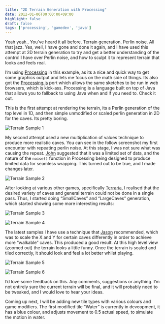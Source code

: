 ```yaml
---
title: "2D Terrain Generation with Processing"
date: 2012-01-06T00:00:00+09:00
highlight: false
draft: false
tags: ['processing', 'gamedev', 'java']
---
```


Yeah yeah.. You’ve heard it all before. Terrain generation. Perlin noise. All that jazz. Yes, well, I have gone and done it again, and I have used this attempt at 2D terrain generation to try and get a better understanding of the control I have over Perlin noise, and how to sculpt it to represent terrain that looks and feels real.

I’m using [Processing][processing] in this example, as its a nice and quick way to get some graphics output and lets me focus on the math side of things. Its also got the [Processing.js][processingjs] port which allows the same sketches to be run in web browsers, which is kick-ass. Processing is a language built on top of Java that allows you to fallback to using Java when and if you need to. Check it out.

This is the first attempt at rendering the terrain, its a Perlin generation of the top level in 1D, and then simple unmodified or scaled perlin generation in 2D for the caves. Its pretty boring.

![Terrain Sample 1](/uploads/2012/01/06/Screen%20Shot%202012-01-02%20at%2011.19.48%20PM.png)

My second attempt used a new multiplication of values technique to produce more realistic caves. You can see in the follow screenshot my first encounter with repeating perlin noise. At this stage, I was not sure what was causing the repeat. [John][jwm] suggested that it was a limited set of data, and the nature of the `noise()` function in Processing being designed to produce limited data for seamless wrapping. This turned out to be true, and I made changes later.

![Terrain Sample 2](/uploads/2012/01/06/Screen%20Shot%202012-01-02%20at%2011.33.24%20PM.png)

After looking at various other games, specifically [Terraria][terraria], I realised that the desired variety of caves and general terrain could not be done in a single pass. Thus, I started doing “SmallCaves” and “LargeCaves” generation, which started showing some more interesting results:

![Terrain Sample 3](/uploads/2012/01/06/Screen%20Shot%202012-01-03%20at%2012.25.56%20AM.png)

![Terrain Sample 4](/uploads/2012/01/06/Screen%20Shot%202012-01-03%20at%203.05.05%20PM.png")

The latest samples I have use a technique that [Jason][jase-twitter] recommended, which was to scale the X and Y for certain caves differently in order to achieve more “walkable” caves. This produced a good result. At this high level view (zoomed out) the terrain looks a little funny. Once the terrain is scaled and tiled correctly, it should look and feel a lot better whilst playing.

![Terrain Sample 5](/uploads/2012/01/06/Screen%20Shot%202012-01-06%20at%2011.35.09%20PM.png)

![Terrain Sample 6](/uploads/2012/01/06/Screen%20Shot%202012-01-06%20at%2011.13.12%20PM.png)

I’d love some feedback on this. Any comments, suggestions or anything. I’m not entirely sure the current terrain will be final, and it will probably need to be tweaked, and I would love to hear your ideas.

Coming up next, I will be adding new tile types with various colours and game modifiers. The first modified tile “Water” is currently in deveopment, it has a blue colour, and adjusts movement to 0.5 actual speed, to simulate the motion in water.

[processing]: https://processing.org
[processingjs]: http://processingjs.org
[jwm]: http://plural.cc
[terraria]: http://terraria.org
[jase-twitter]: https://twitter.com/jasedeacon